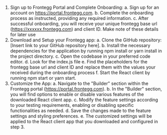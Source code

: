 1. Sign up to Frontegg Portal and Complete Onboarding:
    a. Sign up for an account on https://portal.frontegg.com.
    b. Complete the onboarding process as instructed, providing any required information.
    c. After successful onboarding, you will receive your unique frontegg base url (https://xxxxxx.frontegg.com) and client ID. Make note of these details for later use
2. Download and Setup your Frontegg app:
    a. Clone the GitHub repository: [Insert link to your GitHub repository here].
    b. Install the necessary dependencies for the application by running npm install or yarn install in the project directory.
    c. Open the codebase in your preferred code editor.
    d. Look for the index.js file
    e. Find the placeholders for the frontegg base url and client ID and replace them with the values your received during the onboarding process
    f.  Start the React client by running npm start or yarn start.
3. Customize the App:
    a. Navigate to the "Builder" section within the Frontegg portal (https://portal.frontegg.com).
    b. In the "Builder" section, you will find options to enable or disable various features of the downloaded React client app.
    c. Modify the feature settings according to your testing requirements, enabling or disabling specific functionalities as needed.
    d. Save the changes made to the feature settings and styling preferences.
    e. The customized settings will be applied to the React client app that you downloaded and configured in step 3.